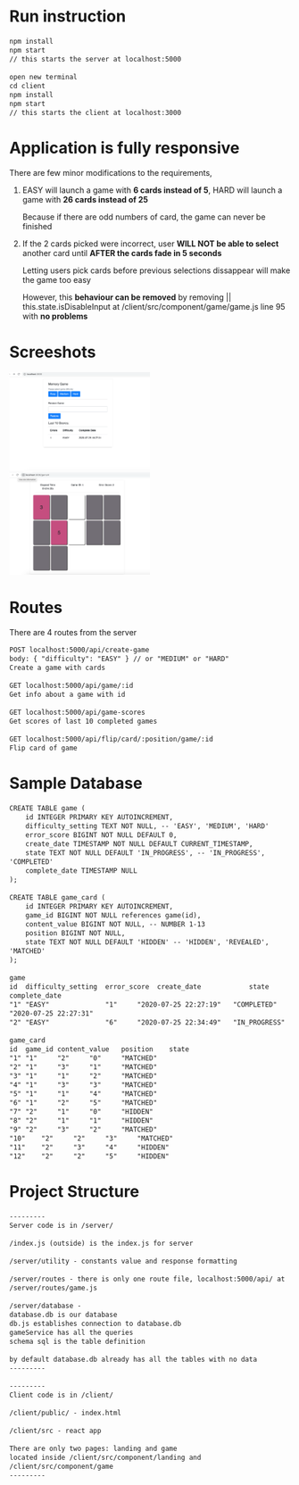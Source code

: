 # Run instruction

```
npm install
npm start
// this starts the server at localhost:5000

open new terminal
cd client
npm install
npm start
// this starts the client at localhost:3000
```

# Application is fully responsive

There are few minor modifications to the requirements,

1. EASY will launch a game with **6 cards instead of 5**, HARD will launch a game with **26 cards instead of 25**

   Because if there are odd numbers of card, the game can never be finished

2. If the 2 cards picked were incorrect, user **WILL NOT be able to select** another card until **AFTER the cards fade in 5 seconds**

   Letting users pick cards before previous selections dissappear will make the game too easy

   However, this **behaviour can be removed** by removing  || this.state.isDisableInput at /client/src/component/game/game.js line 95 with **no problems**

# Screeshots

<img src="./screenshots/landing.png" width="50%">
<img src="./screenshots/game.png" width="50%">

# Routes

There are 4 routes from the server

```
POST localhost:5000/api/create-game
body: { "difficulty": "EASY" } // or "MEDIUM" or "HARD"
Create a game with cards

GET localhost:5000/api/game/:id
Get info about a game with id

GET localhost:5000/api/game-scores
Get scores of last 10 completed games

GET localhost:5000/api/flip/card/:position/game/:id
Flip card of game
```

# Sample Database

```
CREATE TABLE game (
    id INTEGER PRIMARY KEY AUTOINCREMENT,
    difficulty_setting TEXT NOT NULL, -- 'EASY', 'MEDIUM', 'HARD'
    error_score BIGINT NOT NULL DEFAULT 0,
    create_date TIMESTAMP NOT NULL DEFAULT CURRENT_TIMESTAMP,
    state TEXT NOT NULL DEFAULT 'IN_PROGRESS', -- 'IN_PROGRESS', 'COMPLETED'
    complete_date TIMESTAMP NULL
);

CREATE TABLE game_card (
    id INTEGER PRIMARY KEY AUTOINCREMENT,
    game_id BIGINT NOT NULL references game(id),
    content_value BIGINT NOT NULL, -- NUMBER 1-13
    position BIGINT NOT NULL,
    state TEXT NOT NULL DEFAULT 'HIDDEN' -- 'HIDDEN', 'REVEALED', 'MATCHED'
);

game
id  difficulty_setting  error_score  create_date            state           complete_date
"1"	"EASY"	            "1"	    "2020-07-25 22:27:19"   "COMPLETED"	    "2020-07-25 22:27:31"
"2"	"EASY"	            "6"	    "2020-07-25 22:34:49"	"IN_PROGRESS"	

game_card
id  game_id content_value   position    state
"1"	"1"	    "2"	    "0"	    "MATCHED"
"2"	"1"	    "3"	    "1"	    "MATCHED"
"3"	"1"	    "1"	    "2"	    "MATCHED"
"4"	"1"	    "3"	    "3"	    "MATCHED"
"5"	"1"	    "1"	    "4"	    "MATCHED"
"6"	"1"	    "2"	    "5"	    "MATCHED"
"7"	"2"	    "1"	    "0"	    "HIDDEN"
"8"	"2"	    "1"	    "1"	    "HIDDEN"
"9"	"2"	    "3"	    "2"	    "MATCHED"
"10"	"2"	    "2"	    "3"	    "MATCHED"
"11"	"2"	    "3"	    "4"	    "HIDDEN"
"12"	"2"	    "2"	    "5"	    "HIDDEN"
```

# Project Structure

```
---------
Server code is in /server/

/index.js (outside) is the index.js for server

/server/utility - constants value and response formatting

/server/routes - there is only one route file, localhost:5000/api/ at 
/server/routes/game.js

/server/database - 
database.db is our database
db.js establishes connection to database.db
gameService has all the queries
schema sql is the table definition

by default database.db already has all the tables with no data
---------

---------
Client code is in /client/

/client/public/ - index.html

/client/src - react app

There are only two pages: landing and game
located inside /client/src/component/landing and /client/src/component/game
---------
```
